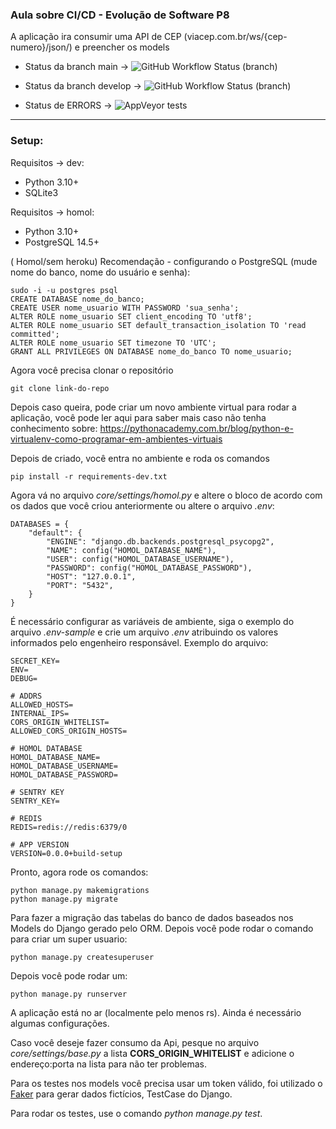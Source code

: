 ### Aula sobre CI/CD - Evolução de Software P8

A aplicação ira consumir uma API de CEP (viacep.com.br/ws/{cep-numero}/json/) e preencher os models

- Status da branch main -> ![GitHub Workflow Status (branch)](https://img.shields.io/github/workflow/status/ejrgeek/aula-p8-evolucao-cicd/Aula%20P8%20CI-CD/main)
- Status da branch develop -> ![GitHub Workflow Status (branch)](https://img.shields.io/github/workflow/status/ejrgeek/aula-p8-evolucao-cicd/Aula%20P8%20CI-CD/develop)

- Status de ERRORS -> ![AppVeyor tests](https://img.shields.io/appveyor/tests/klelver-gomes/teste_python)

---

### Setup:
Requisitos -> dev:
* Python 3.10+
* SQLite3

Requisitos -> homol:
* Python 3.10+
* PostgreSQL 14.5+


( Homol/sem heroku) Recomendação - configurando o PostgreSQL (mude nome do banco, nome do usuário e senha):

    sudo -i -u postgres psql
    CREATE DATABASE nome_do_banco;
    CREATE USER nome_usuario WITH PASSWORD 'sua_senha';
    ALTER ROLE nome_usuario SET client_encoding TO 'utf8';
    ALTER ROLE nome_usuario SET default_transaction_isolation TO 'read committed';
    ALTER ROLE nome_usuario SET timezone TO 'UTC';
    GRANT ALL PRIVILEGES ON DATABASE nome_do_banco TO nome_usuario;
    
Agora você precisa clonar o repositório

    git clone link-do-repo

Depois caso queira, pode criar um novo ambiente virtual para rodar a aplicação, você pode ler aqui para saber mais caso não tenha conhecimento sobre: https://pythonacademy.com.br/blog/python-e-virtualenv-como-programar-em-ambientes-virtuais

Depois de criado, você entra no ambiente e roda os comandos

    pip install -r requirements-dev.txt

Agora vá no arquivo *core/settings/homol.py* e altere o bloco de acordo com os dados que você criou anteriormente ou altere o arquivo *.env*:

    DATABASES = {
        "default": {
            "ENGINE": "django.db.backends.postgresql_psycopg2",
            "NAME": config("HOMOL_DATABASE_NAME"),
            "USER": config("HOMOL_DATABASE_USERNAME"),
            "PASSWORD": config("HOMOL_DATABASE_PASSWORD"),
            "HOST": "127.0.0.1",
            "PORT": "5432",
        }
    }


É necessário configurar as variáveis de ambiente, siga o exemplo do arquivo *.env-sample* e crie um arquivo *.env* atribuindo os valores informados pelo engenheiro responsável. Exemplo do arquivo:
```
SECRET_KEY=
ENV=
DEBUG=

# ADDRS
ALLOWED_HOSTS=
INTERNAL_IPS=
CORS_ORIGIN_WHITELIST=
ALLOWED_CORS_ORIGIN_HOSTS=

# HOMOL DATABASE
HOMOL_DATABASE_NAME=
HOMOL_DATABASE_USERNAME=
HOMOL_DATABASE_PASSWORD=

# SENTRY KEY
SENTRY_KEY=

# REDIS
REDIS=redis://redis:6379/0

# APP VERSION
VERSION=0.0.0+build-setup
```

Pronto, agora rode os comandos:

    python manage.py makemigrations
    python manage.py migrate
    

Para fazer a migração das tabelas do banco de dados baseados nos Models do Django gerado pelo ORM. Depois você pode rodar o comando para criar um super usuario:
    
    python manage.py createsuperuser

Depois você pode rodar um:

    python manage.py runserver
    
A aplicação está no ar (localmente pelo menos rs). Ainda é necessário algumas configurações.

Caso você deseje fazer consumo da Api, pesque no arquivo *core/settings/base.py* a lista **CORS_ORIGIN_WHITELIST** e adicione o endereço:porta na lista para não ter problemas.

Para os testes nos models você precisa usar um token válido, foi utilizado o [Faker](https://faker.readthedocs.io/en/master/) para gerar dados fictícios, TestCase do Django. 

Para rodar os testes, use o comando *python manage.py test*.


